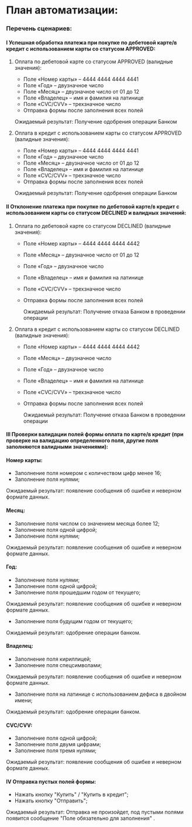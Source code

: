 # План автоматизации:

### Перечень сценариев:
#### I Успешная обработка платежа при покупке по дебетовой карте/в кредит с использованием карты со статусом APPROVED:
1.	Оплата по дебетовой карте со статусом APPROVED (валидные значения):
    * Поле «Номер карты» – 4444 4444 4444 4441
    *	Поле «Год» – двузначное число
    *   Поле «Месяц» – двузначное число от 01 до 12
    *	Поле «Владелец» – имя и фамилия на латинице
    *	Поле «CVC/CVV» – трехзначное число
    *	Отправка формы после заполнения всех полей

      Ожидаемый результат: Получение одобрения операции Банком

2.	Оплата в кредит с использованием карты со статусом APPROVED (валидные значения):
    * Поле «Номер карты» – 4444 4444 4444 4441
    *	Поле «Год» – двузначное число
    *   Поле «Месяц» – двузначное число от 01 до 12
    *	Поле «Владелец» – имя и фамилия на латинице
    *	Поле «CVC/CVV» – трехзначное число
    *	Отправка формы после заполнения всех полей

      Ожидаемый результат: Получение одобрения операции Банком

#### II Отклонение платежа при покупке по дебетовой карте/в кредит с использованием карты со статусом DECLINED и валидных значений:
1.	Оплата по дебетовой карте со статусом DECLINED (валидные значения):
    * Поле «Номер карты» – 4444 4444 4444 4442
    * Поле «Месяц» – двузначное число от 01 до 12
    * Поле «Год» – двузначное число
    * Поле «Владелец» – имя и фамилия на латинице
    * Поле «CVC/CVV» – трехзначное число
    * Отправка формы после заполнения всех полей

      Ожидаемый результат: Получение отказа Банком в проведении операции

2.	Оплата в кредит с использованием карты со статусом DECLINED (валидные значения):
    * Поле «Номер карты» – 4444 4444 4444 4442
    * Поле «Месяц» – двузначное число
    * Поле «Год» – двузначное число
    * Поле «Владелец» – имя и фамилия на латинице
    * Поле «CVC/CVV» – трехзначное число
    * Отправка формы после заполнения всех полей

      Ожидаемый результат: Получение отказа Банком в проведении операции

#### III Проверки валидации полей формы оплата по карте/в кредит (при проверке на валидацию определенного поля, другие поля заполняются валидными значениями):

#### Номер карты:

* Заполнение поля номером с количеством цифр менее 16;
* Заполнение поля нулями;

Ожидаемый результат: появление сообщения об ошибке и неверном формате данных.

#### Месяц:

* Заполнение поля числом со значением месяца более 12;
* Заполнение поля одной цифрой;
* Заполнение поля нулями;

Ожидаемый результат: появление сообщения об ошибке и неверном формате данных.

#### Год:

* Заполнение поля нулями;
* Заполнение поля одной цифрой;
* Заполнение поля прошедшим годом от текущего;

Ожидаемый результат: появление сообщения об ошибке и неверном формате данных.

* Заполнение поля будущим годом от текущего;

Ожидаемый результат: одобрение операции банком.

#### Владелец:

* Заполнение поля кириллицей;
* Заполнение поля спецсимволами;

Ожидаемый результат: появление сообщения об ошибке и неверном формате данных.

* Заполнение поля на латинице с использованием дефиса в двойном имени;

Ожидаемый результат: одобрение операции банком.

#### CVC/CVV:

* Заполнение поля одной цифрой;
* Заполнение поля двумя цифрами;
* Заполнение поля тремя нулями;

Ожидаемый результат: появление сообщения об ошибке и неверном формате данных.

#### IV Отправка пустых полей формы:

* Нажать кнопку "Купить" / "Купить в кредит";
* Нажать кнопку "Отправить";

Ожидаемый результат: Отправка не произойдет, под пустыми полями появится сообщение "Поле обязательно для заполнения" .
